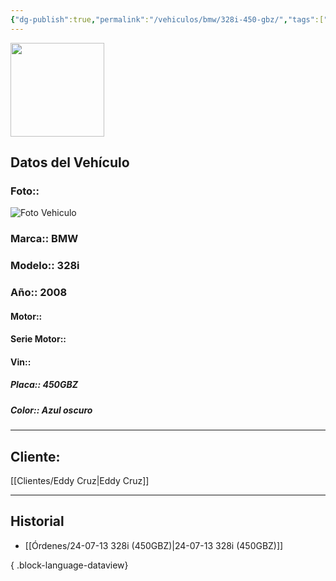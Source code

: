 ```yaml
---
{"dg-publish":true,"permalink":"/vehiculos/bmw/328i-450-gbz/","tags":["BMW"]}
---
```


<img src="https://lh3.googleusercontent.com/d/137fl3TIZ0-PU8b-Pt0bsjclwHub_u78G" width="150">

## Datos del Vehículo 
### Foto:: 
<img src="https://lh3.googleusercontent.com/d/" Alt="Foto Vehiculo">

### Marca:: BMW
### Modelo:: 328i
### Año:: 2008
#### Motor:: 
#### Serie Motor:: 
#### Vin:: 
##### Placa:: 450GBZ
##### Color:: Azul oscuro
---

## Cliente:

[[Clientes/Eddy Cruz\|Eddy Cruz]]

---

## Historial

- [[Órdenes/24-07-13 328i (450GBZ)\|24-07-13 328i (450GBZ)]]

{ .block-language-dataview} 